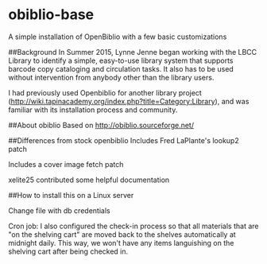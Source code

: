 # obiblio-base
A simple installation of OpenBiblio with a few basic customizations

##Background
In Summer 2015, Lynne Jenne began working with the LBCC Library to identify a simple, easy-to-use library system that supports barcode copy cataloging and circulation tasks.  It also has to be used without intervention from anybody other than the library users.

I had previously used Openbiblio for another library project (http://wiki.tapinacademy.org/index.php?title=Category:Library), and was familiar with its installation process and community.

##About obiblio
Based on http://obiblio.sourceforge.net/



##Differences from stock openbiblio
Includes Fred LaPlante's lookup2 patch

Includes a cover image fetch patch

xelite25 contributed some helpful documentation


##How to install this on a Linux server

Change file with db credentials

Cron job: I also configured the check-in process so that all materials that are
"on the shelving cart" are moved back to the shelves automatically at
midnight daily.  This way, we won't have any items languishing on the
shelving cart after being checked in.
